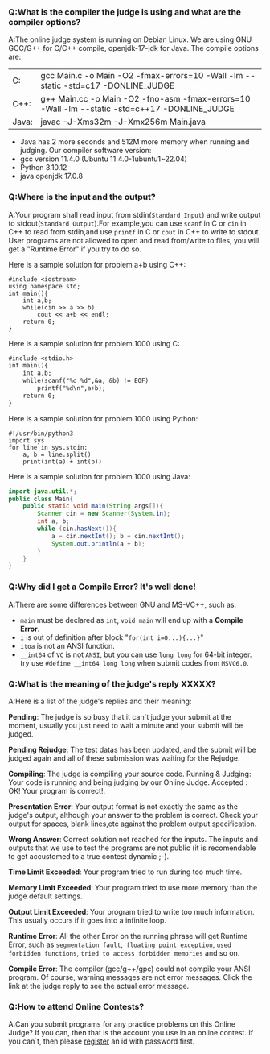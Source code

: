 ### Q:What is the compiler the judge is using and what are the compiler options?
A:The online judge system is running on Debian Linux. We are using GNU GCC/G++ for C/C++ compile, openjdk-17-jdk for Java. The compile options are:

| | |
|:----|:-------------------------------------------------------------------------------|
|C:|gcc Main.c -o Main -O2 -fmax-errors=10 -Wall -lm --static -std=c17 -DONLINE_JUDGE|
|C++:|g++ Main.cc -o Main -O2 -fno-asm -fmax-errors=10 -Wall -lm --static -std=c++17 -DONLINE_JUDGE|
|Java:|javac -J-Xms32m -J-Xmx256m Main.java|

- Java has 2 more seconds and 512M more memory when running and judging.
Our compiler software version:
- gcc version 11.4.0 (Ubuntu 11.4.0-1ubuntu1~22.04) 
- Python 3.10.12
- java openjdk 17.0.8

### Q:Where is the input and the output?
A:Your program shall read input from stdin(`Standard Input`) and write output to stdout(`Standard Output`).For example,you can use `scanf` in C or `cin` in C++ to read from stdin,and use `printf` in C or `cout` in C++ to write to stdout.
User programs are not allowed to open and read from/write to files, you will get a "Runtime Error" if you try to do so.

Here is a sample solution for problem a+b using C++:

```g++
#include <iostream>
using namespace std;
int main(){
    int a,b;
    while(cin >> a >> b)
        cout << a+b << endl;
    return 0;
}
```
Here is a sample solution for problem 1000 using C:

```gcc
#include <stdio.h>
int main(){
    int a,b;
    while(scanf("%d %d",&a, &b) != EOF)
        printf("%d\n",a+b);
    return 0;
}
```
Here is a sample solution for problem 1000 using Python:

```python3
#!/usr/bin/python3
import sys
for line in sys.stdin:
    a, b = line.split()
    print(int(a) + int(b))
```

Here is a sample solution for problem 1000 using Java:

```java
import java.util.*;
public class Main{
    public static void main(String args[]){
        Scanner cin = new Scanner(System.in);
        int a, b;
        while (cin.hasNext()){
            a = cin.nextInt(); b = cin.nextInt();
            System.out.println(a + b);
        }
    }
}
```

### Q:Why did I get a Compile Error? It's well done!
A:There are some differences between GNU and MS-VC++, such as:

- `main` must be declared as `int`, `void main` will end up with a **Compile Error**.
- `i` is out of definition after block "`for(int i=0...){...}`"
- `itoa` is not an ANSI function.
- `__int64` of `VC` is not `ANSI`, but you can use `long long` for 64-bit integer. try use `#define __int64 long long` when submit codes from `MSVC6.0`.

### Q:What is the meaning of the judge's reply XXXXX?
A:Here is a list of the judge's replies and their meaning:

**Pending**: The judge is so busy that it can`t judge your submit at the moment, usually you just need to wait a minute and your submit will be judged.

**Pending Rejudge**: The test datas has been updated, and the submit will be judged again and all of these submission was waiting for the Rejudge.

**Compiling**: The judge is compiling your source code.
Running & Judging: Your code is running and being judging by our Online Judge.
Accepted : OK! Your program is correct!.

**Presentation Error**: Your output format is not exactly the same as the judge's output, although your answer to the problem is correct. Check your output for spaces, blank lines,etc against the problem output specification.

**Wrong Answer**: Correct solution not reached for the inputs. The inputs and outputs that we use to test the programs are not public (it is recomendable to get accustomed to a true contest dynamic ;-).

**Time Limit Exceeded**: Your program tried to run during too much time.

**Memory Limit Exceeded**: Your program tried to use more memory than the judge default settings. 

**Output Limit Exceeded**: Your program tried to write too much information. This usually occurs if it goes into a infinite loop.

**Runtime Error**: All the other Error on the running phrase will get Runtime Error, such as `segmentation fault`,` floating point exception`, `used forbidden functions`, `tried to access forbidden memories` and so on.

**Compile Error**: The compiler (gcc/g++/gpc) could not compile your ANSI program. Of course, warning messages are not error messages. Click the link at the judge reply to see the actual error message.

### Q:How to attend Online Contests?
A:Can you submit programs for any practice problems on this Online Judge? If you can, then that is the account you use in an online contest. If you can`t, then please [register](/csgoj/user/register) an id with password first.